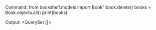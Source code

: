 Command:
from bookshelf.models import Book"
book.delete()
books = Book.objects.all()
print(books)

Output:
<QuerySet []>
